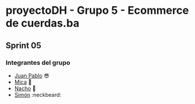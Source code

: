 # proyectoDH - Grupo 5 - Ecommerce de cuerdas.ba

## Sprint 05

### Integrantes del grupo

* [Juan Pablo](https://github.com/juampidalmo) :sunglasses:
* [Mica](https://github.com/micafreue) :raising_hand:
* [Nacho](https://github.com/hartoy) :grimacing:
* [Simón](https://github.com/simonyagas) :neckbeard:



